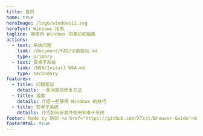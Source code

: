 ```yaml
---
title: 首页
home: true
heroImage: /logo/windows11.svg
heroText: Winsows 指南
tagline: 我使用 Windows 的笔记和指南
actions:
  - text: 系统问题
    link: /document/FAQ/诊断启动.md
    type: primary
  - text: 安卓子系统
    link: /WSA/Install WSA.md
    type: secondary
features:
  - title: 问题笔记
    details: 一些问题的修复方法
  - title: 指南
    details: 介绍一些使用 Windows 的技巧
  - title: 安卓子系统
    details: 介绍如何安装并使用安卓子系统
footer: Made by 晓同 <a href="https://github.com/XTsat/Browser-Guide">如果觉得这个指南有用的话,可以点击这个链接去 Github 点个 Star⭐</a>
footerHtml: true
---
```

